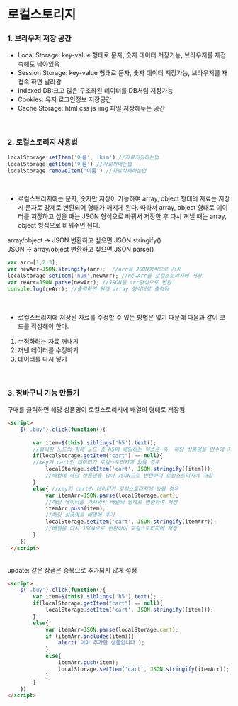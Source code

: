# 로컬스토리지

### 1. 브라우저 저장 공간
* Local Storage:  key-value 형태로 문자, 숫자 데이터 저장가능, 브라우저를 재접속해도 남아있음
* Session Storage: key-value 형태로 문자, 숫자 데이터 저장가능, 브라우저를 재접속 하면 날라감
* Indexed DB:크고 많은 구조화된 데이터를 DB처럼 저장가능
* Cookies: 유저 로그인정보 저장공간
* Cache Storage: html css js img 파일 저장해두는 공간

<br>

### 2. 로컬스토리지 사용법
```js
localStorage.setItem('이름', 'kim') //자료저장하는법
localStorage.getItem('이름') //자료꺼내는법
localStorage.removeItem('이름') //자료삭제하는법
```

<br>

* 로컬스토리지에는 문자, 숫자만 저장이 가능하여 array, object 형태의 자료는 저장시 문자로 강제로 변환되어 형태가 깨지게 된다. 따라서 array, object 형태로 데이터를 저장하고 싶을 때는 JSON 형식으로 바꿔서 저장한 후 다시 꺼낼 때는 array, object 형식으로 바꿔주면 된다.

array/object -> JSON 변환하고 싶으면 JSON.stringify()              
JSON -> array/object 변환하고 싶으면 JSON.parse()
 ```js
var arr=[1,2,3]; 
var newArr=JSON.stringify(arr);  //arr을 JSON형식으로 저장
localStorage.setItem('num',newArr); //newArr를 로컬스토리지에 저장
var reArr=JSON.parse(newArr); //JSON을 arr형식으로 변환
console.log(reArr); //출력하면 원래 array 형식대로 출력됨
```
<br>

* 로컬스토리지에 저장된 자료를 수정할 수 있는 방법은 없기 때문에 다음과 같이 코드를 작성해야 한다.
1. 수정하려는 자료 꺼내기
2. 꺼낸 데이터를 수정하기
3. 데이터를 다시 넣기

<br>

### 3. 장바구니 기능 만들기
구매를 클릭하면 해당 상품명이 로컬스토리지에 배열의 형태로 저장됨
```html
<script>
    $('.buy').click(function(){
        
        var item=$(this).siblings('h5').text(); 
        //클릭한 노드의 형제 노드 중 h5에 해당하는 텍스트 즉, 해당 상품명을 변수에 저장
        if(localStorage.getItem("cart") == null){
        //key가 cart인 데이터가 로컬스토리지에 없을 경우
            localStorage.setItem('cart', JSON.stringify([item]));
            //배열에 해당 상품명을 담아 JSON으로 변환하여 로컬스토리지에 저장
        }
        else{ //key가 cart인 데이터가 로컬스토리지에 있을 경우
            var itemArr=JSON.parse(localStorage.cart); 
            //해당 데이터를 가져와서 배열의 형태로 변환하여 저장
            itemArr.push(item); 
            //해당 상품명을 배열에 추가
            localStorage.setItem('cart', JSON.stringify(itemArr)); 
            //배열을 다시 JSON으로 변환하여 로컬스토리지에 저장
        }
    })
 </script>
```
<br>
update: 같은 상품은 중복으로 추가되지 않게 설정 

```html
<script>
    $('.buy').click(function(){
        var item=$(this).siblings('h5').text();
        if(localStorage.getItem("cart") == null){
            localStorage.setItem('cart', JSON.stringify([item]));
        }
        else{
            var itemArr=JSON.parse(localStorage.cart);
            if (itemArr.includes(item)){
                alert('이미 추가한 상품입니다');
            }
            else{
                itemArr.push(item);
                localStorage.setItem('cart', JSON.stringify(itemArr));
            }
        }
    })
</script>
```
